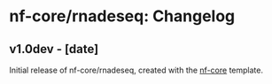 # nf-core/rnadeseq: Changelog

## v1.0dev - [date]
Initial release of nf-core/rnadeseq, created with the [nf-core](http://nf-co.re/) template.
